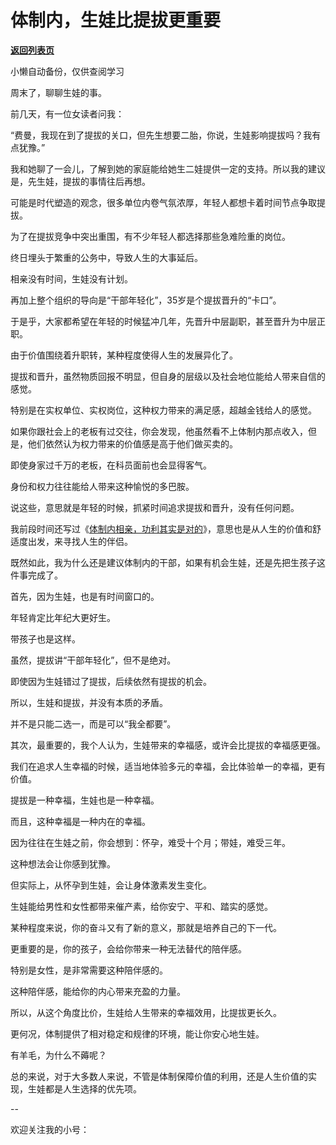 # 体制内，生娃比提拔更重要

[**返回列表页**](/gzh/费曼的小茶馆)

小懒自动备份，仅供查阅学习

周末了，聊聊生娃的事。

前几天，有一位女读者问我：

“费曼，我现在到了提拔的关口，但先生想要二胎，你说，生娃影响提拔吗？我有点犹豫。”  

我和她聊了一会儿，了解到她的家庭能给她生二娃提供一定的支持。所以我的建议是，先生娃，提拔的事情往后再想。

可能是时代塑造的观念，很多单位内卷气氛浓厚，年轻人都想卡着时间节点争取提拔。

为了在提拔竞争中突出重围，有不少年轻人都选择那些急难险重的岗位。

终日埋头于繁重的公务中，导致人生的大事延后。

相亲没有时间，生娃没有计划。

再加上整个组织的导向是“干部年轻化”，35岁是个提拔晋升的“卡口”。

于是乎，大家都希望在年轻的时候猛冲几年，先晋升中层副职，甚至晋升为中层正职。  

由于价值围绕着升职转，某种程度使得人生的发展异化了。  

提拔和晋升，虽然物质回报不明显，但自身的层级以及社会地位能给人带来自信的感觉。  

特别是在实权单位、实权岗位，这种权力带来的满足感，超越金钱给人的感觉。  

如果你跟社会上的老板有过交往，你会发现，他虽然看不上体制内那点收入，但是，他们依然认为权力带来的价值感是高于他们做买卖的。

即使身家过千万的老板，在科员面前也会显得客气。

身份和权力往往能给人带来这种愉悦的多巴胺。

说这些，意思就是年轻的时候，抓紧时间追求提拔和晋升，没有任何问题。

我前段时间还写过《[体制内相亲，功利其实是对的](http://mp.weixin.qq.com/s?__biz=MzkzMDM0NzA3Mw==&mid=2247487834&idx=1&sn=f6d7d7b88bbdb7160a86d9f6029faec2&chksm=c27af074f50d7962ef0fe14231bf9f10ae706ebbddba90726fc048313455f5d9d4ec5b3a2981&scene=21#wechat_redirect)》，意思也是从人生的价值和舒适度出发，来寻找人生的伴侣。  

既然如此，我为什么还是建议体制内的干部，如果有机会生娃，还是先把生孩子这件事完成了。  

首先，因为生娃，也是有时间窗口的。  

年轻肯定比年纪大更好生。

带孩子也是这样。

虽然，提拔讲“干部年轻化”，但不是绝对。

即使因为生娃错过了提拔，后续依然有提拔的机会。

所以，生娃和提拔，并没有本质的矛盾。

并不是只能二选一，而是可以“我全都要”。  

其次，最重要的，我个人认为，生娃带来的幸福感，或许会比提拔的幸福感更强。  

我们在追求人生幸福的时候，适当地体验多元的幸福，会比体验单一的幸福，更有价值。  

提拔是一种幸福，生娃也是一种幸福。

而且，这种幸福是一种内在的幸福。  

因为往往在生娃之前，你会想到：怀孕，难受十个月；带娃，难受三年。  

这种想法会让你感到犹豫。

但实际上，从怀孕到生娃，会让身体激素发生变化。

生娃能给男性和女性都带来催产素，给你安宁、平和、踏实的感觉。

某种程度来说，你的奋斗又有了新的意义，那就是培养自己的下一代。  

更重要的是，你的孩子，会给你带来一种无法替代的陪伴感。  

特别是女性，是非常需要这种陪伴感的。

这种陪伴感，能给你的内心带来充盈的力量。

所以，从这个角度比价，生娃给人生带来的幸福效用，比提拔更长久。  

更何况，体制提供了相对稳定和规律的环境，能让你安心地生娃。  

有羊毛，为什么不薅呢？

总的来说，对于大多数人来说，不管是体制保障价值的利用，还是人生价值的实现，生娃都是人生选择的优先项。  

\--  

欢迎关注我的小号：

